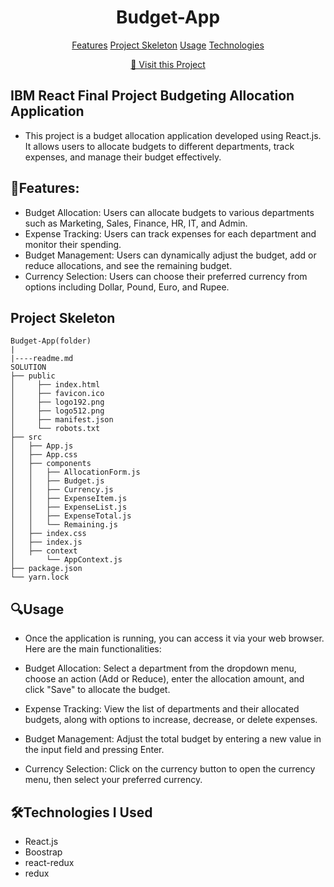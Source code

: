 ## <h1 align="center" style="font-weight: bold;">Budget-App</h1>

<p align="center">
<a href="#features">Features</a>
<a href="#skeleton">Project Skeleton</a>
<a href="#usage">Usage</a>
<a href="#technologies">Technologies</a> 
</p>

<p align="center">
<a href="https://ibm-budget-app-becoo.netlify.app/">📱 Visit this Project</a>
</p>

## IBM React Final Project Budgeting Allocation Application
- This project is a budget allocation application developed using React.js. It allows users to allocate budgets to different departments, track expenses, and manage their budget effectively.
## <h2 id="features">🤖Features:</h2>
- Budget Allocation: Users can allocate budgets to various departments such as Marketing, Sales, Finance, HR, IT, and Admin.
- Expense Tracking: Users can track expenses for each department and monitor their spending.
- Budget Management: Users can dynamically adjust the budget, add or reduce allocations, and see the remaining budget.
- Currency Selection: Users can choose their preferred currency from options including Dollar, Pound, Euro, and Rupee.

## <h2 id="skeleton">Project Skeleton</h2>

```
Budget-App(folder)
|
|----readme.md    
SOLUTION
├── public
│     ├── index.html
│     ├── favicon.ico
│     ├── logo192.png
│     ├── logo512.png
│     ├── manifest.json
│     └── robots.txt
├── src
│   ├── App.js
│   ├── App.css
│   ├── components
│   │   ├── AllocationForm.js
│   │   ├── Budget.js
│   │   ├── Currency.js
│   │   ├── ExpenseItem.js
│   │   ├── ExpenseList.js
│   │   ├── ExpenseTotal.js
│   │   └── Remaining.js
│   ├── index.css
│   ├── index.js
│   ├── context
│       └── AppContext.js
├── package.json
└── yarn.lock
```


## <h2 id="usage">🔍Usage</h2>
- Once the application is running, you can access it via your web browser. Here are the main functionalities:

- Budget Allocation: Select a department from the dropdown menu, choose an action (Add or Reduce), enter the allocation amount, and click "Save" to allocate the budget.
- Expense Tracking: View the list of departments and their allocated budgets, along with options to increase, decrease, or delete expenses.
- Budget Management: Adjust the total budget by entering a new value in the input field and pressing Enter.
- Currency Selection: Click on the currency button to open the currency menu, then select your preferred currency.

## <h2 id="technologies">🛠️Technologies I Used</h2>
- React.js
- Boostrap
- react-redux
- redux

